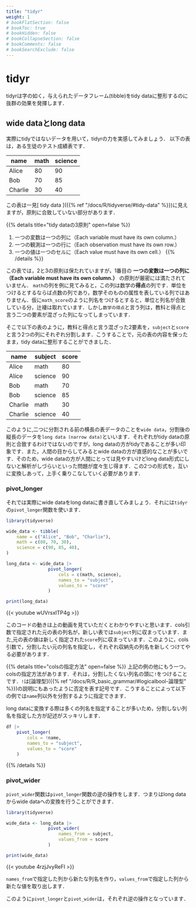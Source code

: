 ```yaml
---
title: "tidyr"
weight: 1
# bookFlatSection: false
# bookToc: true
# bookHidden: false
# bookCollapseSection: false
# bookComments: false
# bookSearchExclude: false
---
```


# tidyr

tidyrは字の如く，与えられたデータフレーム(tibble)をtidy dataに整形するのに抜群の効果を発揮します．

## wide dataとlong data

実際にtidyではないデータを用いて，tidyrの力を実感してみましょう．
以下の表は，ある生徒のテスト成績表です．

| name    | math | science | 
| ------- | ---- | ------- | 
| Alice   | 80   | 90      | 
| Bob     | 70   | 85      | 
| Charlie | 30   | 40      | 

この表は一見[ tidy data ]({{% ref "/docs/R/tidyverse/#tidy-data" %}})に見えますが，原則に合致していない部分があります．

{{% details title="tidy dataの3原則" open=false %}}
1. 一つの変数は一つの列に（Each variable must have its own column.）
2. 一つの観測は一つの行に（Each observation must have its own row.）
3. 一つの値は一つのセルに（Each value must have its own cell.）
{{% /details %}}

この表では，2と3の原則は保たれていますが，1番目の **一つの変数は一つの列に（Each variable must have its own column.）** の原則が厳密には満たされていません．
`math`の列を例に見てみると，この列は数学の**得点**の列です．単位をつけるとするならば点数の列であり，数学そのものの属性を表している列ではありません．仮に`math_score`のように列名をつけるとすると，単位と列名が合致している分，辻褄は取れています．しかし`数学の得点`と言う列は，教科と得点と言う二つの要素が混ざった列になってしまっています．

そこで以下の表のように，教科と得点と言う混ざった2要素を，`subject`と`score`と言う2つの列にそれぞれ分割します．こうすることで，元の表の内容を保ったまま，tidy dataに整形することができました．

| name    | subject | score |
| ------- | ------- | ----- |
| Alice   | math    | 80    |
| Alice   | science | 90    |
| Bob     | math    | 70    |
| Bob     | science | 85    |
| Charlie | math    | 30    |
| Charlie | science | 40    |


このように,二つに分割される前の横長の表データのことを`wide data`，分割後の縦長のデータを`long data (narrow data)`といいます．それぞれがtidy dataの原則と合致するわけではないのですが，long dataの方がtidyであることが多い印象です．また，人間の目からしてみるとwide dataの方が直感的なことが多いです．そのため，wide dataの方が人間にとっては見やすいけどlong data形式にしないと解析がしづらいといった問題が度々生じ得ます．この2つの形式を，互いに変換しあって，上手く乗りこなしていく必要があります．

### pivot_longer

それでは実際にwide dataをlong dataに書き直してみましょう．それには`tidyr`の`pivot_longer`関数を使います．
```R
library(tidyverse)

wide_data <- tibble(
    name = c("Alice", "Bob", "Charlie"),
    math = c(80, 70, 30),
    science = c(90, 85, 40),
)

long_data <- wide_data |>
                pivot_longer(
                    cols = c(math, science),
                    names_to = "subject",
                    values_to = "score"
                )

print(long_data)
```
{{< youtube wUVrsxITP4g >}}

このコードの動きは上の動画を見ていただくとわかりやすいと思います．cols引数で指定された元の表の列名が，新しい表では`subject`列に収まっています．また,元の表の値は新しく指定された`score`列に収まっています．このように，cols引数で，分割したい元の列名を指定し，それぞれ収納先の列名を新しくつけてやる必要があります．

{{% details title="colsの指定方法" open=false %}}
上記の例の他にもう一つ，colsの指定方法があります．それは，分割したくない列名の頭に`!`をつけることです．`!`は[論理型]({{% ref "/docs/R/R_basic_grammar/#logicalbool-論理型" %}})の説明にもあったように否定を表す記号です．こうすることによって以下の例では`name`列以外を分割するように指定できます．

long dataに変換する際は多くの列名を指定することが多いため，分割しない列名を指定した方が記述がスッキリします．
```R
df |>
    pivot_longer(
        cols = !name,
        names_to = "subject",
        values_to = "score"
    )
```
{{% /details %}}

### pivot_wider

`pivot_wider`関数は`pivot_longer`関数の逆の操作をします．つまりはlong dataからwide dataへの変換を行うことができます．

```R
library(tidyverse)

wide_data <- long_data |>
                pivot_wider(
                    names_from = subject,
                    values_from = score
                )

print(wide_data)
```
{{< youtube 4rzjJvyReFI >}}

`names_from`で指定した列から新たな列名を作り，`values_from`で指定した列から新たな値を取り出します．

このように`pivot_longer`と`pivot_wider`は，それぞれ逆の操作となっています．

